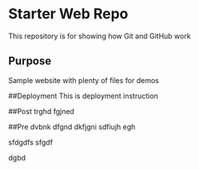 # Starter Web Repo

This repository is for showing how Git and GitHub work

## Purpose


Sample website with plenty of files for demos

##Deployment
This is deployment instruction

##Post
trghd
fgjned


##Pre
dvbnk dfgnd dkfjgni sdfiujh egh

sfdgdfs
sfgdf



dgbd
